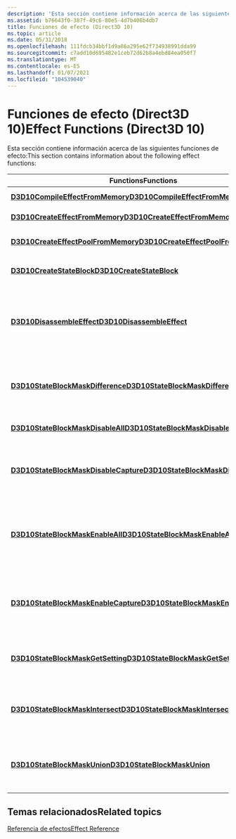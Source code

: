 ```yaml
---
description: 'Esta sección contiene información acerca de las siguientes funciones de efecto:'
ms.assetid: b76643f0-387f-49c6-80e5-4d7b406b4db7
title: Funciones de efecto (Direct3D 10)
ms.topic: article
ms.date: 05/31/2018
ms.openlocfilehash: 111fdcb34bbf1d9a86a295e62f734938991dda99
ms.sourcegitcommit: c7add10d695482e1ceb72d62b8a4ebd84ea050f7
ms.translationtype: MT
ms.contentlocale: es-ES
ms.lasthandoff: 01/07/2021
ms.locfileid: "104539040"
---
```

# <a name="effect-functions-direct3d-10"></a><span data-ttu-id="d99e9-103">Funciones de efecto (Direct3D 10)</span><span class="sxs-lookup"><span data-stu-id="d99e9-103">Effect Functions (Direct3D 10)</span></span>

<span data-ttu-id="d99e9-104">Esta sección contiene información acerca de las siguientes funciones de efecto:</span><span class="sxs-lookup"><span data-stu-id="d99e9-104">This section contains information about the following effect functions:</span></span>



| <span data-ttu-id="d99e9-105">Functions</span><span class="sxs-lookup"><span data-stu-id="d99e9-105">Functions</span></span>                                                                      | <span data-ttu-id="d99e9-106">Descripción</span><span class="sxs-lookup"><span data-stu-id="d99e9-106">Description</span></span>                                                         |
|--------------------------------------------------------------------------------|---------------------------------------------------------------------|
| [<span data-ttu-id="d99e9-107">**D3D10CompileEffectFromMemory**</span><span class="sxs-lookup"><span data-stu-id="d99e9-107">**D3D10CompileEffectFromMemory**</span></span>](/windows/desktop/api/D3D10Effect/nf-d3d10effect-d3d10compileeffectfrommemory)           | <span data-ttu-id="d99e9-108">Compilar un efecto.</span><span class="sxs-lookup"><span data-stu-id="d99e9-108">Compile an effect.</span></span>                                                  |
| [<span data-ttu-id="d99e9-109">**D3D10CreateEffectFromMemory**</span><span class="sxs-lookup"><span data-stu-id="d99e9-109">**D3D10CreateEffectFromMemory**</span></span>](/windows/desktop/api/D3D10Effect/nf-d3d10effect-d3d10createeffectfrommemory)             | <span data-ttu-id="d99e9-110">Cree un efecto.</span><span class="sxs-lookup"><span data-stu-id="d99e9-110">Create an effect.</span></span>                                                   |
| [<span data-ttu-id="d99e9-111">**D3D10CreateEffectPoolFromMemory**</span><span class="sxs-lookup"><span data-stu-id="d99e9-111">**D3D10CreateEffectPoolFromMemory**</span></span>](/windows/desktop/api/D3D10Effect/nf-d3d10effect-d3d10createeffectpoolfrommemory)     | <span data-ttu-id="d99e9-112">Cree un grupo de efectos.</span><span class="sxs-lookup"><span data-stu-id="d99e9-112">Create an effect pool.</span></span>                                              |
| [<span data-ttu-id="d99e9-113">**D3D10CreateStateBlock**</span><span class="sxs-lookup"><span data-stu-id="d99e9-113">**D3D10CreateStateBlock**</span></span>](/windows/desktop/api/D3D10Effect/nf-d3d10effect-d3d10createstateblock)                         | <span data-ttu-id="d99e9-114">Cree un bloque de estado.</span><span class="sxs-lookup"><span data-stu-id="d99e9-114">Create a state block.</span></span>                                               |
| [<span data-ttu-id="d99e9-115">**D3D10DisassembleEffect**</span><span class="sxs-lookup"><span data-stu-id="d99e9-115">**D3D10DisassembleEffect**</span></span>](/windows/desktop/api/D3D10Effect/nf-d3d10effect-d3d10disassembleeffect)                       | <span data-ttu-id="d99e9-116">Desensamblar un efecto compilado en las instrucciones de ensamblado de sombreador.</span><span class="sxs-lookup"><span data-stu-id="d99e9-116">Disassemble a compiled effect into shader assembly instructions.</span></span>    |
| [<span data-ttu-id="d99e9-117">**D3D10StateBlockMaskDifference**</span><span class="sxs-lookup"><span data-stu-id="d99e9-117">**D3D10StateBlockMaskDifference**</span></span>](/windows/desktop/api/D3D10Effect/nf-d3d10effect-d3d10stateblockmaskdifference)         | <span data-ttu-id="d99e9-118">Combine dos máscaras de bloques de estado con una XOR bit a bit.</span><span class="sxs-lookup"><span data-stu-id="d99e9-118">Combine two state-block masks with a bitwise XOR.</span></span>                   |
| [<span data-ttu-id="d99e9-119">**D3D10StateBlockMaskDisableAll**</span><span class="sxs-lookup"><span data-stu-id="d99e9-119">**D3D10StateBlockMaskDisableAll**</span></span>](/windows/desktop/api/D3D10Effect/nf-d3d10effect-d3d10stateblockmaskdisableall)         | <span data-ttu-id="d99e9-120">Deshabilitar la captura de estado.</span><span class="sxs-lookup"><span data-stu-id="d99e9-120">Disable state capturing.</span></span>                                            |
| [<span data-ttu-id="d99e9-121">**D3D10StateBlockMaskDisableCapture**</span><span class="sxs-lookup"><span data-stu-id="d99e9-121">**D3D10StateBlockMaskDisableCapture**</span></span>](/windows/desktop/api/D3D10Effect/nf-d3d10effect-d3d10stateblockmaskdisablecapture) | <span data-ttu-id="d99e9-122">Deshabilitar la captura de estado con una máscara de bloque de estado.</span><span class="sxs-lookup"><span data-stu-id="d99e9-122">Disable state capturing with a state-block mask.</span></span>                    |
| [<span data-ttu-id="d99e9-123">**D3D10StateBlockMaskEnableAll**</span><span class="sxs-lookup"><span data-stu-id="d99e9-123">**D3D10StateBlockMaskEnableAll**</span></span>](/windows/desktop/api/D3D10Effect/nf-d3d10effect-d3d10stateblockmaskenableall)           | <span data-ttu-id="d99e9-124">Habilite una máscara de bloque de estado para capturar y aplicar todas las variables de estado.</span><span class="sxs-lookup"><span data-stu-id="d99e9-124">Enable a state-block mask to capture and apply all state variables.</span></span> |
| [<span data-ttu-id="d99e9-125">**D3D10StateBlockMaskEnableCapture**</span><span class="sxs-lookup"><span data-stu-id="d99e9-125">**D3D10StateBlockMaskEnableCapture**</span></span>](/windows/desktop/api/D3D10Effect/nf-d3d10effect-d3d10stateblockmaskenablecapture)   | <span data-ttu-id="d99e9-126">Habilitación de un intervalo de valores de estado en una máscara de bloque de estado.</span><span class="sxs-lookup"><span data-stu-id="d99e9-126">Enable a range of state values in a state block mask.</span></span>               |
| [<span data-ttu-id="d99e9-127">**D3D10StateBlockMaskGetSetting**</span><span class="sxs-lookup"><span data-stu-id="d99e9-127">**D3D10StateBlockMaskGetSetting**</span></span>](/windows/desktop/api/D3D10Effect/nf-d3d10effect-d3d10stateblockmaskgetsetting)         | <span data-ttu-id="d99e9-128">Obtiene un elemento en una máscara de bloque de estado.</span><span class="sxs-lookup"><span data-stu-id="d99e9-128">Get an element in a state-block mask.</span></span>                               |
| [<span data-ttu-id="d99e9-129">**D3D10StateBlockMaskIntersect**</span><span class="sxs-lookup"><span data-stu-id="d99e9-129">**D3D10StateBlockMaskIntersect**</span></span>](/windows/desktop/api/D3D10Effect/nf-d3d10effect-d3d10stateblockmaskintersect)           | <span data-ttu-id="d99e9-130">Combine dos máscaras de bloques de estado con una operación and bit a bit.</span><span class="sxs-lookup"><span data-stu-id="d99e9-130">Combine two state-block masks with a bitwise AND.</span></span>                   |
| [<span data-ttu-id="d99e9-131">**D3D10StateBlockMaskUnion**</span><span class="sxs-lookup"><span data-stu-id="d99e9-131">**D3D10StateBlockMaskUnion**</span></span>](/windows/desktop/api/D3D10Effect/nf-d3d10effect-d3d10stateblockmaskunion)                   | <span data-ttu-id="d99e9-132">Combine dos máscaras de bloques de estado con una operación OR bit a bit.</span><span class="sxs-lookup"><span data-stu-id="d99e9-132">Combine two state-block masks with a bitwise OR.</span></span>                    |



 

## <a name="related-topics"></a><span data-ttu-id="d99e9-133">Temas relacionados</span><span class="sxs-lookup"><span data-stu-id="d99e9-133">Related topics</span></span>

<dl> <dt>

[<span data-ttu-id="d99e9-134">Referencia de efectos</span><span class="sxs-lookup"><span data-stu-id="d99e9-134">Effect Reference</span></span>](d3d10-graphics-reference-effect.md)
</dt> </dl>

 

 



